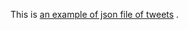 This is [an example of json file of tweets](https://drive.google.com/file/d/0BygjaAO-ICvbdF9SUHV6M2hITlk/view?usp=sharing) .
